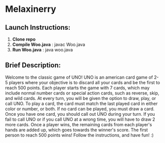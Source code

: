 # Melaxinerry

## Launch Instructions:
  1. **Clone repo** 
  2. **Compile Woo.java** : javac Woo.java
  3. **Run Woo.java** : java woo.java
  
## Brief Description:
  Welcome to the classic game of UNO! UNO is an american card game of 2-5 players where your objective is to discard all your cards and be the first to reach 500 points. Each player starts the game with 7 cards, which may include normal number cards or special action cards, such as reverse, skip, and wild cards. At every turn, you will be given the option to draw, play, or call UNO. To play a card, the card must match the last played card in either color or number, or both. If no card can be played, you must draw a card. Once you have one card, you should call out UNO during your turn. If you fail to call UNO or if you call UNO at a wrong time, you will have to draw 2 more cards. Once a player wins, the remaining cards from each player's hands are added up, which goes towards the winner's score. The first person to reach 500 points wins! Follow the instructions, and have fun! :) 
  
